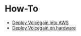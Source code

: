 # How-To

* [Deploy Voicegain into AWS](./edge-on-aws/deploy-voicegain-into-aws.md)
* [Deploy Voicegain on hardware](./edge-on-hardware/Edge_Deploy.md)